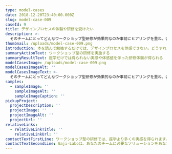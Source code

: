 ```yaml
---
type: model-cases
date: 2018-12-20T23:40:00.000Z
slug: model-case-009
caseId: 9
title: デザインプロセスの体験や研修を受けたい
description: >-
  そのチームにとってどんなワークショップ型研修が効果的なのか事前にヒアリングを重ね、各チームの課題に合わせてカスタマイズします。単発のプログラムから長期的な研修プランまで、ご相談に応じてご提供いたします。
thumbnail: /uploads/model-case-009.png
introduction: 本を読んで勉強するだけでは、デザインプロセスを体感できない。どうすればデザインプロセスを体感しながら勉強することができるだろう？
summaryActionText: ワークショップ型の研修を実施する
summaryResultText: 座学だけでは得られない実感や体感値を伴った研修体験が得られる
modelCasesImage: /uploads/model-case-009.png
modelCasesImageAlt: ''
modelCasesImageText: >-
  そのチームにとってどんなワークショップ型研修が効果的なのか事前にヒアリングを重ね、各チームの課題に合わせてカスタマイズします。単発のプログラムから長期的な研修プランまで、ご相談に応じてご提供いたします。
samples:
  - sampleImage: ''
    sampleImageAlt: ''
    sampleImageCaption: ''
pickupProject:
  projectDescription: ''
  projectImage: ''
  projectImageAlt: ''
  projectUrl: ''
relativeLinks:
  - relativeLinkTitle: ''
    relativeLinkUrl: ''
contactTextFirstLine: ワークショップ型の研修では、座学より多くの実感を得られます。
contactTextSecondLine: Gaji-Laboは、あなたのチームに必要なソリューションをあなたと一緒に考えます。
---
```


